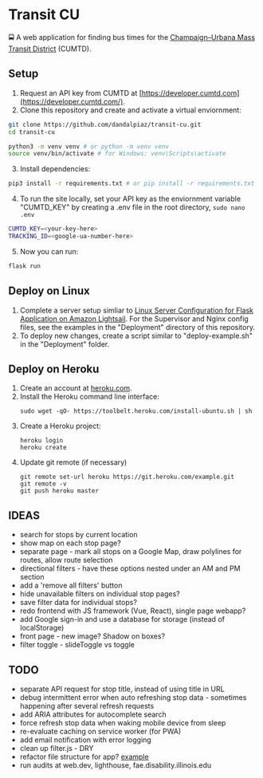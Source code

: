 # Transit CU

🚍 A web application for finding bus times for the [Champaign–Urbana Mass Transit District](https://mtd.org/) (CUMTD).

## Setup

1. Request an API key from CUMTD at [https://developer.cumtd.com](https://developer.cumtd.com/).
2. Clone this repository and create and activate a virtual enviornment:

```bash
git clone https://github.com/dandalpiaz/transit-cu.git
cd transit-cu

python3 -m venv venv # or python -m venv venv
source venv/bin/activate # for Windows: venv\Scripts\activate
```

3. Install dependencies:

```bash
pip3 install -r requirements.txt # or pip install -r requirements.txt
```

4. To run the site locally, set your API key as the enviornment variable "CUMTD_KEY" by creating a .env file in the root directory, `sudo nano .env`

```bash
CUMTD_KEY=<your-key-here>
TRACKING_ID=<google-ua-number-here>
```

5. Now you can run:

```bash
flask run
```

## Deploy on Linux

1. Complete a server setup simliar to [Linux Server Configuration for Flask Application on Amazon Lightsail](https://github.com/dandalpiaz/flask-lightsail). For the Supervisor and Nginx config files, see the examples in the "Deployment" directory of this repository.
2. To deploy new changes, create a script similar to "deploy-example.sh" in the "Deployment" folder.

## Deploy on Heroku

1. Create an account at [heroku.com](https://heroku.com).
2. Install the Heroku command line interface:
    ```
    sudo wget -qO- https://toolbelt.heroku.com/install-ubuntu.sh | sh
    ```
3. Create a Heroku project:
    ```
    heroku login
    heroku create
    ```
4. Update git remote (if necessary)
    ```
    git remote set-url heroku https://git.heroku.com/example.git 
    git remote -v
    git push heroku master
    ```

## IDEAS

- search for stops by current location
- show map on each stop page?
- separate page - mark all stops on a Google Map, draw polylines for routes, allow route selection
- directional filters - have these options nested under an AM and PM section
- add a 'remove all filters' button
- hide unavailable filters on individual stop pages?
- save filter data for individual stops?
- redo frontend with JS framework (Vue, React), single page webapp?
- add Google sign-in and use a database for storage (instead of localStorage)
- front page - new image? Shadow on boxes?
- filter toggle - slideToggle vs toggle

## TODO

- separate API request for stop title, instead of using title in URL
- debug intermittent error when auto refreshing stop data - sometimes happening after several refresh requests
- add ARIA attributes for autocomplete search
- force refresh stop data when waking mobile device from sleep
- re-evaluate caching on service worker (for PWA)
- add email notification with error logging
- clean up filter.js - DRY
- refactor file structure for app? [example](https://github.com/miguelgrinberg/flasky)
- run audits at web.dev, lighthouse, fae.disability.illinois.edu

